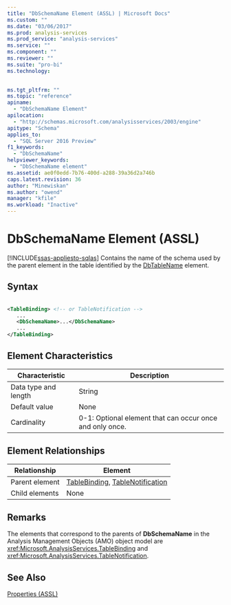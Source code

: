 ```yaml
---
title: "DbSchemaName Element (ASSL) | Microsoft Docs"
ms.custom: ""
ms.date: "03/06/2017"
ms.prod: analysis-services
ms.prod_service: "analysis-services"
ms.service: ""
ms.component: ""
ms.reviewer: ""
ms.suite: "pro-bi"
ms.technology: 
  

ms.tgt_pltfrm: ""
ms.topic: "reference"
apiname: 
  - "DbSchemaName Element"
apilocation: 
  - "http://schemas.microsoft.com/analysisservices/2003/engine"
apitype: "Schema"
applies_to: 
  - "SQL Server 2016 Preview"
f1_keywords: 
  - "DbSchemaName"
helpviewer_keywords: 
  - "DbSchemaName element"
ms.assetid: ae0f0edd-7b76-400d-a288-39a36d2a746b
caps.latest.revision: 36
author: "Minewiskan"
ms.author: "owend"
manager: "kfile"
ms.workload: "Inactive"
---
```

# DbSchemaName Element (ASSL)
[!INCLUDE[ssas-appliesto-sqlas](../../../includes/ssas-appliesto-sqlas.md)]
  Contains the name of the schema used by the parent element in the table identified by the [DbTableName](../../../analysis-services/scripting/properties/dbtablename-element-assl.md) element.  
  
## Syntax  
  
```xml  
  
<TableBinding> <!-- or TableNotification -->  
   ...  
   <DbSchemaName>...</DbSchemaName>  
   ...  
</TableBinding>  
```  
  
## Element Characteristics  
  
|Characteristic|Description|  
|--------------------|-----------------|  
|Data type and length|String|  
|Default value|None|  
|Cardinality|0-1: Optional element that can occur once and only once.|  
  
## Element Relationships  
  
|Relationship|Element|  
|------------------|-------------|  
|Parent element|[TableBinding](../../../analysis-services/scripting/data-type/tablebinding-data-type-assl.md), [TableNotification](../../../analysis-services/scripting/objects/tablenotification-element-assl.md)|  
|Child elements|None|  
  
## Remarks  
 The elements that correspond to the parents of **DbSchemaName** in the Analysis Management Objects (AMO) object model are <xref:Microsoft.AnalysisServices.TableBinding> and <xref:Microsoft.AnalysisServices.TableNotification>.  
  
## See Also  
 [Properties &#40;ASSL&#41;](../../../analysis-services/scripting/properties/properties-assl.md)  
  
  
